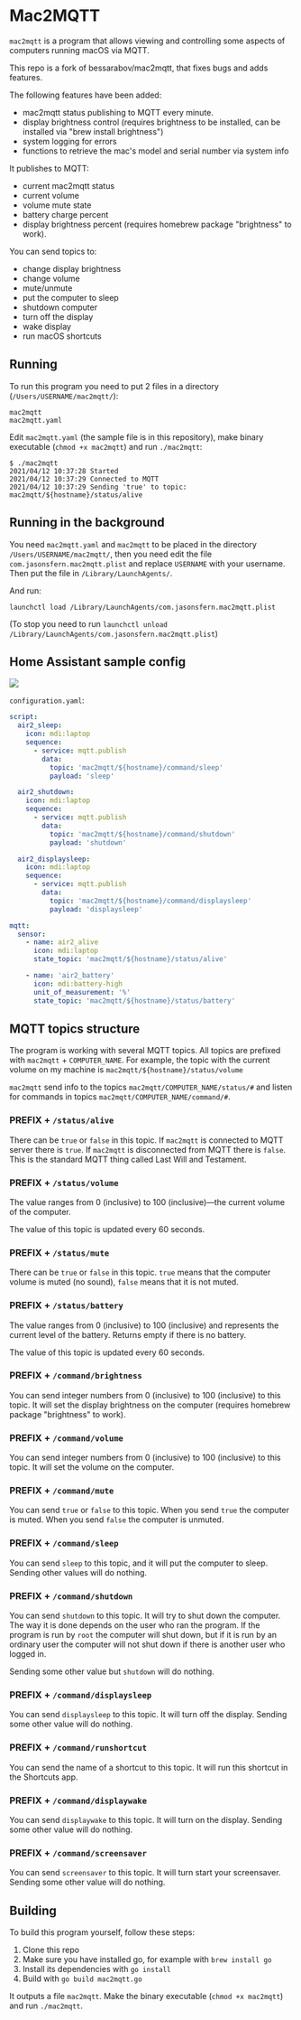 # Mac2MQTT

`mac2mqtt` is a program that allows viewing and controlling some aspects of computers running macOS via MQTT.

This repo is a fork of bessarabov/mac2mqtt, that fixes bugs and adds features.

The following features have been added:

- mac2mqtt status publishing to MQTT every minute.
- display brightness control (requires brightness to be installed, can be installed via "brew install brightness")
- system logging for errors
- functions to retrieve the mac's model and serial number via system info

It publishes to MQTT:

- current mac2mqtt status
- current volume
- volume mute state
- battery charge percent
- display brightness percent (requires homebrew package "brightness" to work).

You can send topics to:

- change display brightness
- change volume
- mute/unmute
- put the computer to sleep
- shutdown computer
- turn off the display
- wake display
- run macOS shortcuts

## Running

To run this program you need to put 2 files in a directory (`/Users/USERNAME/mac2mqtt/`):

    mac2mqtt
    mac2mqtt.yaml

Edit `mac2mqtt.yaml` (the sample file is in this repository), make binary executable (`chmod +x mac2mqtt`) and run `./mac2mqtt`:

    $ ./mac2mqtt
    2021/04/12 10:37:28 Started
    2021/04/12 10:37:29 Connected to MQTT
    2021/04/12 10:37:29 Sending 'true' to topic: mac2mqtt/${hostname}/status/alive

## Running in the background

You need `mac2mqtt.yaml` and `mac2mqtt` to be placed in the directory `/Users/USERNAME/mac2mqtt/`,
then you need edit the file `com.jasonsfern.mac2mqtt.plist`
and replace `USERNAME` with your username. Then put the file in `/Library/LaunchAgents/`.

And run:

    launchctl load /Library/LaunchAgents/com.jasonsfern.mac2mqtt.plist

(To stop you need to run `launchctl unload /Library/LaunchAgents/com.jasonsfern.mac2mqtt.plist`)

## Home Assistant sample config

![](https://user-images.githubusercontent.com/47263/114361105-753c4200-9b7e-11eb-833c-c26a2b7d0e00.png)

`configuration.yaml`:

```yaml
script:
  air2_sleep:
    icon: mdi:laptop
    sequence:
      - service: mqtt.publish
        data:
          topic: 'mac2mqtt/${hostname}/command/sleep'
          payload: 'sleep'

  air2_shutdown:
    icon: mdi:laptop
    sequence:
      - service: mqtt.publish
        data:
          topic: 'mac2mqtt/${hostname}/command/shutdown'
          payload: 'shutdown'

  air2_displaysleep:
    icon: mdi:laptop
    sequence:
      - service: mqtt.publish
        data:
          topic: 'mac2mqtt/${hostname}/command/displaysleep'
          payload: 'displaysleep'

mqtt:
  sensor:
    - name: air2_alive
      icon: mdi:laptop
      state_topic: 'mac2mqtt/${hostname}/status/alive'

    - name: 'air2_battery'
      icon: mdi:battery-high
      unit_of_measurement: '%'
      state_topic: 'mac2mqtt/${hostname}/status/battery'
```

## MQTT topics structure

The program is working with several MQTT topics. All topics are prefixed with `mac2mqtt` + `COMPUTER_NAME`.
For example, the topic with the current volume on my machine is `mac2mqtt/${hostname}/status/volume`

`mac2mqtt` send info to the topics `mac2mqtt/COMPUTER_NAME/status/#` and listen for commands in topics
`mac2mqtt/COMPUTER_NAME/command/#`.

### PREFIX + `/status/alive`

There can be `true` or `false` in this topic. If `mac2mqtt` is connected to MQTT server there is `true`.
If `mac2mqtt` is disconnected from MQTT there is `false`. This is the standard MQTT thing called Last Will and Testament.

### PREFIX + `/status/volume`

The value ranges from 0 (inclusive) to 100 (inclusive)—the current volume of the computer.

The value of this topic is updated every 60 seconds.

### PREFIX + `/status/mute`

There can be `true` or `false` in this topic. `true` means that the computer volume is muted (no sound),
`false` means that it is not muted.

### PREFIX + `/status/battery`

The value ranges from 0 (inclusive) to 100 (inclusive) and represents the current level of the battery. Returns empty if there is no battery.

The value of this topic is updated every 60 seconds.

### PREFIX + `/command/brightness`

You can send integer numbers from 0 (inclusive) to 100 (inclusive) to this topic. It will set the display brightness on the computer (requires homebrew package "brightness" to work).

### PREFIX + `/command/volume`

You can send integer numbers from 0 (inclusive) to 100 (inclusive) to this topic. It will set the volume on the computer.

### PREFIX + `/command/mute`

You can send `true` or `false` to this topic. When you send `true` the computer is muted. When you send `false` the computer
is unmuted.

### PREFIX + `/command/sleep`

You can send `sleep` to this topic, and it will put the computer to sleep. Sending other values will do nothing.

### PREFIX + `/command/shutdown`

You can send `shutdown` to this topic. It will try to shut down the computer. The way it is done depends on
the user who ran the program. If the program is run by `root` the computer will shut down, but if it is run by an ordinary user
the computer will not shut down if there is another user who logged in.

Sending some other value but `shutdown` will do nothing.

### PREFIX + `/command/displaysleep`

You can send `displaysleep` to this topic. It will turn off the display. Sending some other value will do nothing.

### PREFIX + `/command/runshortcut`

You can send the name of a shortcut to this topic. It will run this shortcut in the Shortcuts app.

### PREFIX + `/command/displaywake`

You can send `displaywake` to this topic. It will turn on the display. Sending some other value will do nothing.

### PREFIX + `/command/screensaver`

You can send `screensaver` to this topic. It will turn start your screensaver. Sending some other value will do nothing.

## Building

To build this program yourself, follow these steps:

1. Clone this repo
2. Make sure you have installed go, for example with `brew install go`
3. Install its dependencies with `go install`
4. Build with `go build mac2mqtt.go`

It outputs a file `mac2mqtt`. Make the binary executable (`chmod +x mac2mqtt`) and run `./mac2mqtt`.
